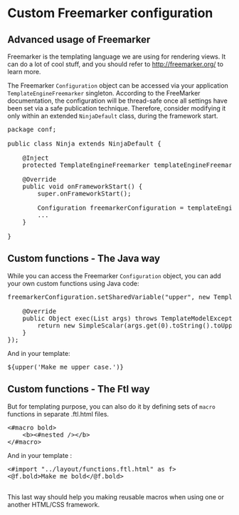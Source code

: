Custom Freemarker configuration
===============================

Advanced usage of Freemarker
----------------------------

Freemarker is the templating language we are using for rendering views. 
It can do a lot of cool stuff, and you should refer to http://freemarker.org/
to learn more.

The Freemarker <code>Configuration</code> object can be accessed via your application <code>TemplateEngineFreemarker</code> singleton. According to the FreeMarker documentation, the configuration will be thread-safe once all settings have been set via a safe publication technique. Therefore, consider modifying it only within an extended <code>NinjaDefault</code> class, during the framework start.

<pre class="prettyprint">
package conf;

public class Ninja extends NinjaDefault {

	@Inject
	protected TemplateEngineFreemarker templateEngineFreemarker;

	@Override
	public void onFrameworkStart() {
		super.onFrameworkStart();

		Configuration freemarkerConfiguration = templateEngineFreemarker.getConfiguration();
		...
	}

}
</pre>

Custom functions - The Java way
---------------------------------

While you can access the Freemarker <code>Configuration</code> object, you can add your own custom functions using Java code:

<pre class="prettyprint">
freemarkerConfiguration.setSharedVariable(&quot;upper&quot;, new TemplateMethodModelEx() {

	@Override
	public Object exec(List args) throws TemplateModelException {
		return new SimpleScalar(args.get(0).toString().toUpperCase());
	}
});
</pre>

And in your template:

<pre class="prettyprint">
${upper('Make me upper case.')}
</pre>

Custom functions - The Ftl way
------------------------------

But for templating purpose, you can also do it by defining sets of <code>macro</code> functions in separate .ftl.html files.

<pre class="prettyprint">
&lt;#macro bold&gt;
	&lt;b&gt;&lt;#nested /&gt;&lt;/b&gt;
&lt;/#macro&gt;
</pre>

And in your template :

<pre class="prettyprint">
&lt;#import &quot;../layout/functions.ftl.html&quot; as f&gt; 
&lt;@f.bold&gt;Make me bold&lt;/@f.bold&gt;

</pre>
This last way should help you making reusable macros when using one or another HTML/CSS framework.
